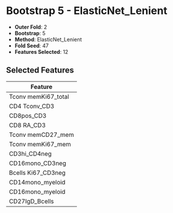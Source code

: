 # Bootstrap 5 - ElasticNet_Lenient

- **Outer Fold**: 2
- **Bootstrap**: 5
- **Method**: ElasticNet_Lenient
- **Fold Seed**: 47
- **Features Selected**: 12

## Selected Features

| Feature |
|---------|
| Tconv memKi67_total |
| CD4 Tconv_CD3 |
| CD8pos_CD3 |
| CD8 RA_CD3 |
| Tconv memCD27_mem |
| Tconv memKi67_mem |
| CD3hi_CD4neg |
| CD16mono_CD3neg |
| Bcells Ki67_CD3neg |
| CD14mono_myeloid |
| CD16mono_myeloid |
| CD27IgD_Bcells |
